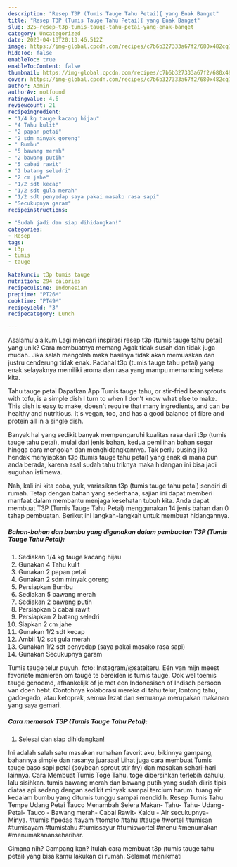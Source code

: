 ```yaml
---
description: "Resep T3P (Tumis Tauge Tahu Petai){ yang Enak Banget"
title: "Resep T3P (Tumis Tauge Tahu Petai){ yang Enak Banget"
slug: 325-resep-t3p-tumis-tauge-tahu-petai-yang-enak-banget
category: Uncategorized
date: 2023-04-13T20:13:46.512Z
image: https://img-global.cpcdn.com/recipes/c7b6b327333a67f2/680x482cq70/t3p-tumis-tauge-tahu-petai-foto-resep-utama.jpg
hideToc: false
enableToc: true
enableTocContent: false
thumbnail: https://img-global.cpcdn.com/recipes/c7b6b327333a67f2/680x482cq70/t3p-tumis-tauge-tahu-petai-foto-resep-utama.jpg
cover: https://img-global.cpcdn.com/recipes/c7b6b327333a67f2/680x482cq70/t3p-tumis-tauge-tahu-petai-foto-resep-utama.jpg
author: Admin
authorAv: notfound
ratingvalue: 4.6
reviewcount: 21
recipeingredient:
- "1/4 kg tauge kacang hijau"
- "4 Tahu kulit"
- "2 papan petai"
- "2 sdm minyak goreng"
- " Bumbu"
- "5 bawang merah"
- "2 bawang putih"
- "5 cabai rawit"
- "2 batang seledri"
- "2 cm jahe"
- "1/2 sdt kecap"
- "1/2 sdt gula merah"
- "1/2 sdt penyedap saya pakai masako rasa sapi"
- "Secukupnya garam"
recipeinstructions:

- "Sudah jadi dan siap dihidangkan!"
categories:
- Resep
tags:
- t3p
- tumis
- tauge

katakunci: t3p tumis tauge 
nutrition: 294 calories
recipecuisine: Indonesian
preptime: "PT26M"
cooktime: "PT49M"
recipeyield: "3"
recipecategory: Lunch

---
```



Asalamu'alaikum Lagi mencari inspirasi resep t3p (tumis tauge tahu petai) yang unik? Cara membuatnya memang Agak tidak susah dan tidak juga mudah. Jika salah mengolah maka hasilnya tidak akan memuaskan dan justru cenderung tidak enak. Padahal t3p (tumis tauge tahu petai) yang enak selayaknya memiliki aroma dan rasa yang mampu memancing selera kita.


Tahu tauge petai Dapatkan App Tumis tauge tahu, or stir-fried beansprouts with tofu, is a simple dish I turn to when I don&#39;t know what else to make. This dish is easy to make, doesn&#39;t require that many ingredients, and can be healthy and nutritious. It&#39;s vegan, too, and has a good balance of fibre and protein all in a single dish.

Banyak hal yang sedikit banyak mempengaruhi kualitas rasa dari t3p (tumis tauge tahu petai), mulai dari jenis bahan, kedua pemilihan bahan segar hingga cara mengolah dan menghidangkannya. Tak perlu pusing jika hendak menyiapkan t3p (tumis tauge tahu petai) yang enak di mana pun anda berada, karena asal sudah tahu triknya maka hidangan ini bisa jadi suguhan istimewa.


Nah, kali ini kita coba, yuk, variasikan t3p (tumis tauge tahu petai) sendiri di rumah. Tetap dengan bahan yang sederhana, sajian ini dapat memberi manfaat dalam membantu menjaga kesehatan tubuh kita. Anda dapat membuat T3P (Tumis Tauge Tahu Petai) menggunakan 14 jenis bahan dan 0 tahap pembuatan. Berikut ini langkah-langkah untuk membuat hidangannya.

<!--inarticleads1-->

##### Bahan-bahan dan bumbu yang digunakan dalam pembuatan T3P (Tumis Tauge Tahu Petai):

1. Sediakan 1/4 kg tauge kacang hijau
1. Gunakan 4 Tahu kulit
1. Gunakan 2 papan petai
1. Gunakan 2 sdm minyak goreng
1. Persiapkan  Bumbu
1. Sediakan 5 bawang merah
1. Sediakan 2 bawang putih
1. Persiapkan 5 cabai rawit
1. Persiapkan 2 batang seledri
1. Siapkan 2 cm jahe
1. Gunakan 1/2 sdt kecap
1. Ambil 1/2 sdt gula merah
1. Gunakan 1/2 sdt penyedap (saya pakai masako rasa sapi)
1. Gunakan Secukupnya garam


Tumis tauge telur puyuh. foto: Instagram/@sateiteru. Eén van mijn meest favoriete manieren om taugé te bereiden is tumis tauge. Ook wel toemis taugé genoemd, afhankelijk of je met een Indonesisch of Indisch persoon van doen hebt. Contohnya kolaborasi mereka di tahu telur, lontong tahu, gado-gado, atau ketoprak, semua lezat dan semuanya merupakan makanan yang saya gemari. 

<!--inarticleads2-->

##### Cara memasak T3P (Tumis Tauge Tahu Petai):


1. Selesai dan siap dihidangkan!

Ini adalah salah satu masakan rumahan favorit aku, bikinnya gampang, bahannya simple dan rasanya juaraaa! Lihat juga cara membuat Tumis tauge baso sapi petai (soybean sprout stir fry) dan masakan sehari-hari lainnya. Cara Membuat Tumis Toge Tahu. toge dibersihkan terlebih dahulu, lalu sisihkan. tumis bawang merah dan bawang putih yang sudah diiris tipis diatas api sedang dengan sedikit minyak sampai tercium harum. tuang air kedalam bumbu yang ditumis tunggu sampai mendidih. Resep Tumis Tahu Tempe Udang Petai Tauco Menambah Selera Makan- Tahu- Tahu- Udang- Petai- Tauco - Bawang merah- Cabai Rawit- Kaldu - Air secukupnya- Minya. #tumis #pedas #ayam #tomato #tahu #tauge #wortel #tumisan #tumisayam #tumistahu #tumissayur #tumiswortel #menu #menumakan #menumakananseharihar. 

Gimana nih? Gampang kan? Itulah cara membuat t3p (tumis tauge tahu petai) yang bisa kamu lakukan di rumah. Selamat menikmati
